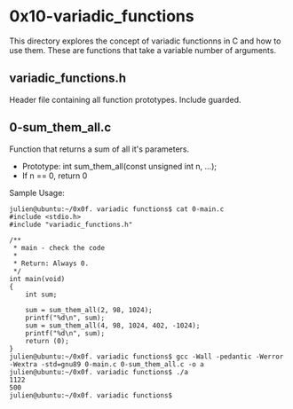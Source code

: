 # 0x10-variadic_functions

This directory explores the concept of variadic functionns in C and how to use them. These are functions that take a variable number of arguments.

## variadic_functions.h

Header file containing all function prototypes. Include guarded.

## 0-sum_them_all.c

Function that returns a sum of all it's parameters.

- Prototype: int sum_them_all(const unsigned int n, ...);
- If n == 0, return 0

Sample Usage:

    julien@ubuntu:~/0x0f. variadic functions$ cat 0-main.c
    #include <stdio.h>
    #include "variadic_functions.h"

    /**
     * main - check the code
     *
     * Return: Always 0.
     */
    int main(void)
    {
        int sum;

        sum = sum_them_all(2, 98, 1024);
        printf("%d\n", sum);
        sum = sum_them_all(4, 98, 1024, 402, -1024);
        printf("%d\n", sum);    
        return (0);
    }
    julien@ubuntu:~/0x0f. variadic functions$ gcc -Wall -pedantic -Werror -Wextra -std=gnu89 0-main.c 0-sum_them_all.c -o a
    julien@ubuntu:~/0x0f. variadic functions$ ./a 
    1122
    500
    julien@ubuntu:~/0x0f. variadic functions$ 
